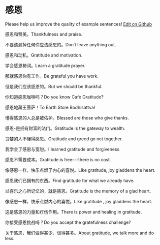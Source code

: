 # 感恩

Please help us improve the quality of example sentences! [Edit on Github](https://github.com/jiyushe/jiyu-example-sentence-source/blob/main/chinese/ganen.md)

<p><span class="chinese">感恩和赞美。</span><span class="english">Thankfulness and praise.</span></p>

<p><span class="chinese">不要遗漏掉任何你应该感恩的。</span><span class="english">Don’t leave anything out.</span></p>

<p><span class="chinese">感恩和动机。</span><span class="english">Gratitude and motivation.</span></p>

<p><span class="chinese">学会感恩祷词。</span><span class="english">Learn a gratitude prayer.</span></p>

<p><span class="chinese">那就感恩你有工作。</span><span class="english">Be grateful you have work.</span></p>

<p><span class="chinese">但是我们应该感恩的。</span><span class="english">But we should be thankful.</span></p>

<p><span class="chinese">你知道感恩咖啡吗？</span><span class="english">Do you know Cafe Gratitude?</span></p>

<p><span class="chinese">感恩地藏王菩萨！</span><span class="english">To Earth Store Bodhisattva!</span></p>

<p><span class="chinese">懂得感恩的人总是被佑护。</span><span class="english">Blessed are those who give thanks.</span></p>

<p><span class="chinese">感恩-是拥有财富的法门。</span><span class="english">Gratitude is the gateway to wealth.</span></p>

<p><span class="chinese">贪婪的人不懂得感恩。</span><span class="english">Gratitude and greed go not together.</span></p>

<p><span class="chinese">我学会了感恩与宽恕。</span><span class="english">I learned gratitude and forgiveness.</span></p>

<p><span class="chinese">感恩不需要成本。</span><span class="english">Gratitude is free---there is no cost.</span></p>

<p><span class="chinese">像感恩一样，快乐点燃了内心的喜悦。</span><span class="english">Like gratitude, joy gladdens the heart.</span></p>

<p><span class="chinese">感恩我们已拥有的东西。</span><span class="english">Find gratitude for what we already have.</span></p>

<p><span class="chinese">以喜乐之心所记忆的，就是感恩。</span><span class="english">Gratitude is the memory of a glad heart.</span></p>

<p><span class="chinese">像感恩一样，快乐点燃内心的喜悦。</span><span class="english">Like gratitude , joy gladdens the heart.</span></p>

<p><span class="chinese">这是感恩的力量和疗伤作用。</span><span class="english">There is power and healing in gratitude.</span></p>

<p><span class="chinese">你接受感恩挑战吗？</span><span class="english">Do you accept the gratefulness challenge?</span></p>

<p><span class="chinese">关于感恩，我们做得甚少，谈得甚多。</span><span class="english">About gratitude, we talk more and do less.</span></p>


